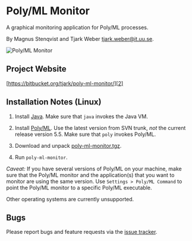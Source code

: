 Poly/ML Monitor
===============

A graphical monitoring application for Poly/ML processes.

By Magnus Stenqvist and Tjark Weber <tjark.weber@it.uu.se>.

![Poly/ML Monitor][1]

Project Website
---------------

[https://bitbucket.org/tjark/poly-ml-monitor/][2]

Installation Notes (Linux)
--------------------------

1. Install [Java][3]. Make sure that `java` invokes the Java VM.

2. Install [Poly/ML][4]. Use the latest version from SVN trunk, *not*
the current release version 5.5. Make sure that `poly` invokes
Poly/ML.

3. Download and unpack [poly-ml-monitor.tgz][5].

4. Run `poly-ml-monitor`.

*Caveat:* If you have several versions of Poly/ML on your machine,
make sure that the Poly/ML monitor and the application(s) that you
want to monitor are using the same version. Use `Settings > Poly/ML
Command` to point the Poly/ML monitor to a specific Poly/ML
executable.

Other operating systems are currently unsupported.

Bugs
----

Please report bugs and feature requests via the [issue tracker][6].

[1]: https://bitbucket.org/tjark/poly-ml-monitor/downloads/screenshot.png
[2]: https://bitbucket.org/tjark/poly-ml-monitor/
[3]: http://www.java.com/
[4]: http://www.polyml.org/
[5]: https://bitbucket.org/tjark/poly-ml-monitor/downloads/poly-ml-monitor.tgz
[6]: https://bitbucket.org/tjark/poly-ml-monitor/issues
